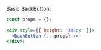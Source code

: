 Basic BackButton:

```jsx
const props = {};

<div style={{ height: '300px' }}>
  <BackButton {...props} />
</div>;
```

